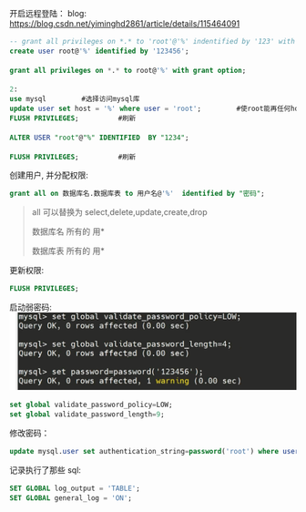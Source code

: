 开启远程登陆：
blog: https://blog.csdn.net/yiminghd2861/article/details/115464091
```sql
-- grant all privileges on *.* to 'root'@'%' indentified by '123' with grant option;
create user root@'%' identified by '123456';
 
grant all privileges on *.* to root@'%' with grant option;

2: 
use mysql 　　　　 #选择访问mysql库
update user set host = '%' where user = 'root'; 　　　　 #使root能再任何host访问
FLUSH PRIVILEGES; 　　 　　 #刷新 

ALTER USER "root"@"%" IDENTIFIED  BY "1234";

FLUSH PRIVILEGES; 　　 　　 #刷新 
```

创建用户, 并分配权限:
```sql
grant all on 数据库名.数据库表 to 用户名@'%'  identified by "密码";
```
> all 可以替换为 select,delete,update,create,drop
>
> 数据库名 所有的 用*
>
>数据库表 所有的 用*

更新权限:
```sql
FLUSH PRIVILEGES;
```

启动弱密码:
![Alt text](assets/image-36.png)
```sql
set global validate_password_policy=LOW;
set global validate_password_length=9;
```

修改密码：
```sql
update mysql.user set authentication_string=password('root') where user = 'root';
```

记录执行了那些 sql:
```sql
SET GLOBAL log_output = 'TABLE';
SET GLOBAL general_log = 'ON';
```

